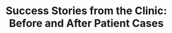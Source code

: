 ---
title: 'Success Stories from the Clinic: Before and After Patient Cases'
popular_blog_topics:
  popular: true
  popular_title: Before & After Success Stories
  popular_image: /assets/images/conditions/DSC07519.jpg
  popular_order: '7'
post:
search_engine_optimization:
  page_title:
  page_description:
---